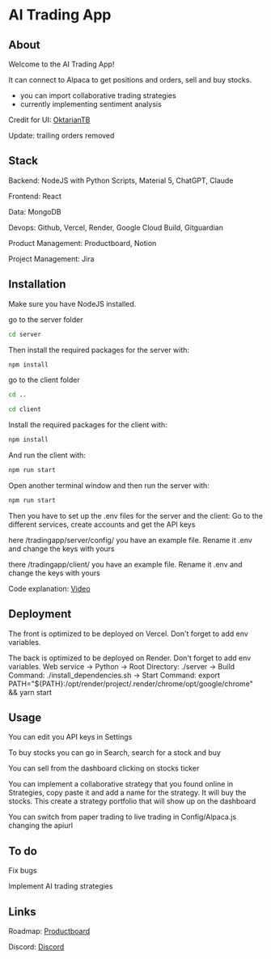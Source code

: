 # AI Trading App



## About
Welcome to the AI Trading App!

It can connect to Alpaca to get positions and orders, sell and buy stocks.
- you can import collaborative trading strategies
- currently implementing sentiment analysis 



Credit for UI: [OktarianTB](https://github.com/OktarianTB/stock-trading-simulator) 


Update: trailing orders removed

## Stack
Backend: NodeJS with Python Scripts, Material 5, ChatGPT, Claude

Frontend: React

Data: MongoDB

Devops: Github, Vercel, Render, Google Cloud Build, Gitguardian

Product Management: Productboard, Notion

Project Management: Jira


## Installation
Make sure you have NodeJS installed. 

go to the server folder
```sh
cd server
```


Then install the required packages for the server with:

```sh
npm install
```

go to the client folder
```sh
cd ..
```
```sh
cd client
```

Install the required packages for the client with:
```sh
npm install
```

And run the client with:
```sh
npm run start
```

Open another terminal window and then run the server with:
```sh
npm run start
```

Then you have to set up the .env files for the server and the client:
Go to the different services, create accounts and get the API keys

here  /tradingapp/server/config/ you have an example file. Rename it .env and change the keys with yours

there /tradingapp/client/  you have an example file. Rename it .env and change the keys with yours

Code explanation: [Video](https://www.loom.com/share/2411f7d34ea1491ab22c166957e107de) 



## Deployment
The front is optimized to be deployed on Vercel. Don't forget to add env variables.

The back is optimized to be deployed on Render. Don't forget to add env variables.
Web service → Python → Root Directory: ./server → Build Command: ./install_dependencies.sh → Start Command:
export PATH="${PATH}:/opt/render/project/.render/chrome/opt/google/chrome" && yarn start



## Usage

You can edit you API keys in Settings

To buy stocks you can go in Search, search for a stock and buy

You can sell from the dashboard clicking on stocks ticker

You can implement a collaborative strategy that you found online in Strategies, copy paste it and add a name for the strategy. It will buy the stocks. This create a strategy portfolio that will show up on the dashboard

You can switch from paper trading to live trading in Config/Alpaca.js changing the apiurl



## To do
Fix bugs

Implement AI trading strategies


## Links
Roadmap: [Productboard](https://roadmap.productboard.com/21c090eb-9351-42c4-a248-b59747aa299f) 

Discord: [Discord](https://discord.gg/Neu7KBrhV3) 




